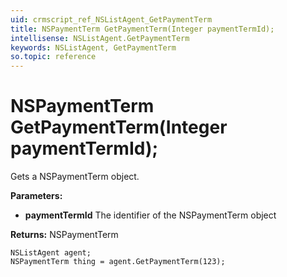 ```yaml
---
uid: crmscript_ref_NSListAgent_GetPaymentTerm
title: NSPaymentTerm GetPaymentTerm(Integer paymentTermId);
intellisense: NSListAgent.GetPaymentTerm
keywords: NSListAgent, GetPaymentTerm
so.topic: reference
---
```


# NSPaymentTerm GetPaymentTerm(Integer paymentTermId);

Gets a NSPaymentTerm object.

**Parameters:**
 - **paymentTermId** The identifier of the NSPaymentTerm object

**Returns:** NSPaymentTerm

```crmscript
NSListAgent agent;
NSPaymentTerm thing = agent.GetPaymentTerm(123);
```

